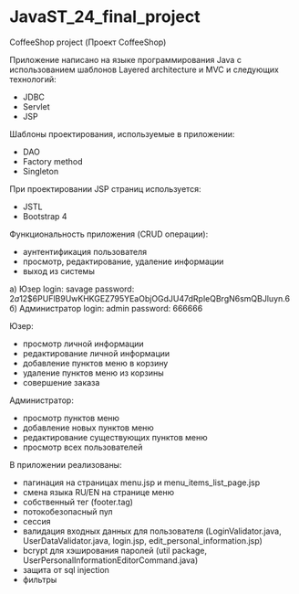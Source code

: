 # JavaST_24_final_project
CoffeeShop project (Проект CoffeeShop)

Приложение написано на языке программирования Java c использованием шаблонов Layered architecture и MVC и следующих технологий:
- JDBC
- Servlet
- JSP

Шаблоны проектирования, используемые в приложении:
- DAO
- Factory method
- Singleton

При проектировании JSP страниц используется:
- JSTL
- Bootstrap 4

Функциональность приложения (CRUD операции):
- аунтентификация пользователя
- просмотр, редактирование, удаление информации
- выход из системы

а) Юзер login: savage password: $2a$12$6PUFlB9UwKHKGEZ795YEaObjOGdJU47dRpleQBrgN6smQBJluyn.6
б) Администратор login: admin password: 666666

Юзер:
- просмотр личной информации
- редактирование личной информации
- добавление пунктов меню в корзину
- удаление пунктов меню из корзины
- совершение заказа

Администратор:
- просмотр пунктов меню
- добавление новых пунктов меню
- редактирование существующих пунктов меню
- просмотр всех пользователей

В приложении реализованы:
- пагинация на страницах menu.jsp и menu_items_list_page.jsp
- cмена языка RU/EN на странице меню
- собственный тег (footer.tag)
- потокобезопасный пул
- cессия
- валидация входных данных для пользователя (LoginValidator.java, UserDataValidator.java, login.jsp, edit_personal_information.jsp)
- bcrypt для хэширования паролей (util package, UserPersonalInformationEditorCommand.java)
- защита от sql injection 
- фильтры










